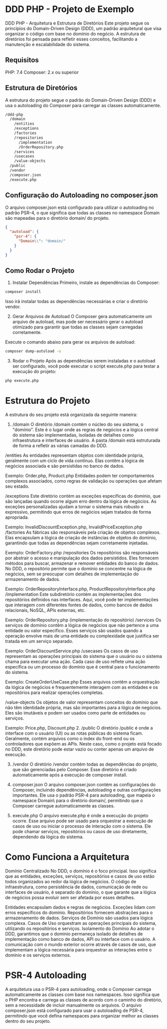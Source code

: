 # DDD PHP - Projeto de Exemplo

DDD PHP - Arquitetura e Estrutura de Diretórios
Este projeto segue os princípios do Domain-Driven Design (DDD), um padrão arquitetural que visa organizar o código com base no domínio do negócio. A estrutura de diretórios foi pensada para refletir esses conceitos, facilitando a manutenção e escalabilidade do sistema.
## Requisitos

PHP: 7.4
Composer: 2.x ou superior

## Estrutura de Diretórios
A estrutura do projeto segue o padrão do Domain-Driven Design (DDD) e usa o autoloading do Composer para carregar as classes automaticamente.


```bash
/ddd-php
  /domain
    /entities
    /exceptions
    /factories
    /repositories
      /implementation
      /OrderRepository.php
    /services
    /usecases
    /value-objects
  /public
  /vendor
  /composer.json
  /execute.php

```

## Configuração do Autoloading no composer.json
O arquivo composer.json está configurado para utilizar o autoloading no padrão PSR-4, o que significa que todas as classes no namespace Domain são mapeadas para o diretório domain/ do projeto.

```json
{
  "autoload": {
    "psr-4": {
      "Domain\\": "domain/"
    }
  }
}

```

## Como Rodar o Projeto
1. Instalar Dependências
   Primeiro, instale as dependências do Composer:

```bash
composer install
```

Isso irá instalar todas as dependências necessárias e criar o diretório vendor.

2. Gerar Arquivos de Autoload
   O Composer gera automaticamente um arquivo de autoload, mas pode ser necessário gerar o autoload otimizado para garantir que todas as classes sejam carregadas corretamente.

Execute o comando abaixo para gerar os arquivos de autoload:

```bash
composer dump-autoload -o
```

3. Rodar o Projeto
   Após as dependências serem instaladas e o autoload ser configurado, você pode executar o script execute.php para testar a execução do projeto:

```bash
php execute.php

```

# Estrutura do Projeto
A estrutura do seu projeto está organizada da seguinte maneira:

1. /domain
   O diretório /domain contém o núcleo do seu sistema, o "domínio". Este é o lugar onde as regras de negócios e a lógica central do sistema são implementadas, isoladas de detalhes como infraestrutura e interfaces de usuário. A pasta /domain está estruturada de forma a refletir as várias camadas do DDD.

/entities
As entidades representam objetos com identidade própria, geralmente com um ciclo de vida contínuo. Elas contêm a lógica de negócios associada e são persistidas no banco de dados.

Exemplo: Order.php, Product.php
Entidades podem ter comportamentos complexos associados, como regras de validação ou operações que afetam seu estado.

/exceptions
Este diretório contém as exceções específicas do domínio, que são lançadas quando ocorre algum erro dentro da lógica de negócios. As exceções personalizadas ajudam a tornar o sistema mais robusto e expressivo, permitindo que erros de negócios sejam tratados de forma apropriada.

Exemplo: InvalidDiscountException.php, InvalidPriceException.php
/factories
As fábricas são responsáveis pela criação de objetos complexos. Elas encapsulam a lógica de criação de instâncias de objetos do domínio, garantindo que todas as dependências sejam corretamente injetadas.

Exemplo: OrderFactory.php
/repositories
Os repositórios são responsáveis por abstrair o acesso e manipulação dos dados persistidos. Eles fornecem métodos para buscar, armazenar e remover entidades do banco de dados. No DDD, o repositório permite que o domínio se concentre na lógica de negócios, sem se preocupar com detalhes de implementação do armazenamento de dados.

Exemplo: OrderRepositoryInterface.php, ProductRepositoryInterface.php
/implementation
Este subdiretório contém as implementações dos repositórios definidos nas interfaces. Aqui, você pode ter implementações que interagem com diferentes fontes de dados, como bancos de dados relacionais, NoSQL, APIs externas, etc.

Exemplo: OrderRepository.php (implementação do repositório)
/services
Os serviços de domínio contêm a lógica de negócios que não pertence a uma entidade ou valor específico. Esses serviços são usados quando a operação envolve mais de uma entidade ou complexidade que justifica ser tratada em um serviço separado.

Exemplo: OrderDiscountService.php
/usecases
Os casos de uso representam as operações principais do sistema que o usuário ou o sistema chama para executar uma ação. Cada caso de uso reflete uma ação específica ou um processo do domínio que é central para o funcionamento do sistema.

Exemplo: CreateOrderUseCase.php
Esses arquivos contêm a orquestração da lógica de negócios e frequentemente interagem com as entidades e os repositórios para realizar operações completas.

/value-objects
Os objetos de valor representam conceitos do domínio que não têm identidade própria, mas são importantes para a lógica de negócios. Eles são imutáveis e podem ser usados como parte de entidades ou serviços.

Exemplo: Price.php, Discount.php
2. /public
   O diretório /public é onde a interface com o usuário (UI) ou as rotas públicas do sistema ficam. Geralmente, contém arquivos como o index do front-end ou os controladores que expõem as APIs. Neste caso, como o projeto está focado no DDD, este diretório pode estar vazio ou conter apenas um arquivo de execução.

3. /vendor
   O diretório /vendor contém todas as dependências do projeto, que são gerenciadas pelo Composer. Esse diretório é criado automaticamente após a execução de composer install.

4. composer.json
   O arquivo composer.json contém as configurações do Composer, incluindo dependências, autoloading e outras configurações importantes. Ele usa o padrão PSR-4 para autoloading, que mapeia o namespace Domain\ para o diretório domain/, permitindo que o Composer carregue automaticamente as classes.

5. execute.php
   O arquivo execute.php é onde a execução do projeto ocorre. Esse arquivo pode ser usado para orquestrar a execução de casos de uso ou iniciar o processo de interação com o sistema. Ele pode chamar serviços, repositórios ou casos de uso diretamente, dependendo da lógica do sistema.

# Como Funciona a Arquitetura
Domínio Centralizado
No DDD, o domínio é o foco principal. Isso significa que as entidades, exceções, serviços, repositórios e casos de uso estão todos organizados ao redor da lógica de negócios. O código de infraestrutura, como persistência de dados, comunicação de rede ou interfaces de usuário, é separado do domínio, o que garante que a lógica de negócios possa evoluir sem ser afetada por esses detalhes.

Entidades encapsulam dados e regras de negócios.
Exceções lidam com erros específicos do domínio.
Repositórios fornecem abstrações para o armazenamento de dados.
Serviços de Domínio são usados para lógica complexa.
Casos de Uso orquestram as operações principais do sistema, utilizando os repositórios e serviços.
Isolamento do Domínio
Ao adotar o DDD, garantimos que o domínio permaneça isolado de detalhes de implementação como banco de dados, API ou interface com o usuário. A comunicação com o mundo exterior ocorre através de casos de uso, que implementam a lógica necessária para orquestrar as interações entre o domínio e os serviços externos.

# PSR-4 Autoloading
A arquitetura usa o PSR-4 para autoloading, onde o Composer carrega automaticamente as classes com base nos namespaces. Isso significa que o PHP encontra e carrega as classes de acordo com o caminho do diretório, sem a necessidade de incluir manualmente os arquivos. O arquivo composer.json está configurado para usar o autoloading de PSR-4, permitindo que você defina namespaces para organizar melhor as classes dentro do seu projeto.